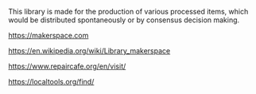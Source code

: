 This library is made for the production of various processed items, which would be distributed spontaneously or by consensus decision making. 

https://makerspace.com

https://en.wikipedia.org/wiki/Library_makerspace

https://www.repaircafe.org/en/visit/

https://localtools.org/find/